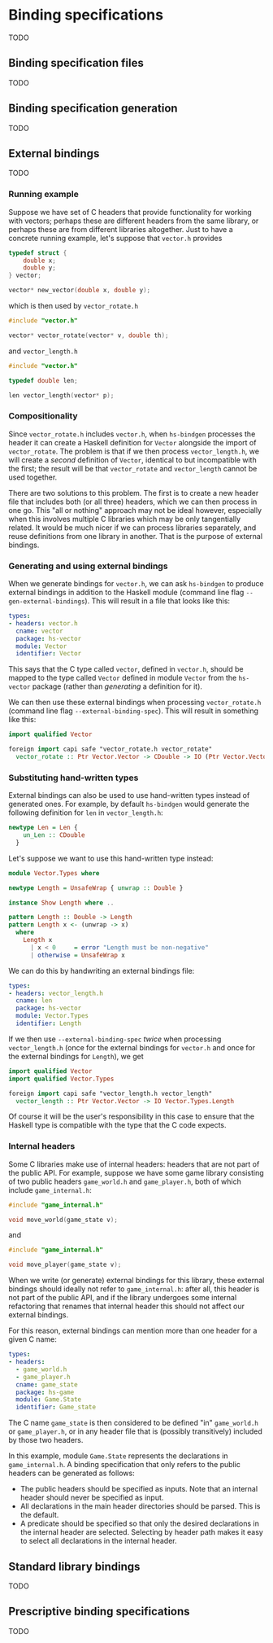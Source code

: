 # Binding specifications

TODO

## Binding specification files

TODO

## Binding specification generation

TODO

## External bindings

TODO

### Running example

Suppose we have set of C headers that provide functionality for working with
vectors; perhaps these are different headers from the same library, or perhaps
these are from different libraries altogether. Just to have a concrete running
example, let's suppose that `vector.h` provides

```c
typedef struct {
    double x;
    double y;
} vector;

vector* new_vector(double x, double y);
```

which is then used by `vector_rotate.h`

```c
#include "vector.h"

vector* vector_rotate(vector* v, double th);
```

and `vector_length.h`

```c
#include "vector.h"

typedef double len;

len vector_length(vector* p);
```

### Compositionality

Since `vector_rotate.h` includes `vector.h`, when `hs-bindgen` processes the
header it can create a Haskell definition for `Vector` alongside the import of
`vector_rotate`. The problem is that if we then process `vector_length.h`, we
will create a _second_ definition of `Vector`, identical to but incompatible
with the first; the result will be that `vector_rotate` and `vector_length`
cannot be used together.

There are two solutions to this problem. The first is to create a new header
file that includes both (or all three) headers, which we can then process in one
go. This "all or nothing" approach may not be ideal however, especially when
this involves multiple C libraries which may be only tangentially related. It
would be much nicer if we can process libraries separately, and reuse
definitions from one library in another. That is the purpose of external
bindings.

### Generating and using external bindings

When we generate bindings for `vector.h`, we can ask `hs-bindgen` to produce
external bindings in addition to the Haskell module (command line flag
`--gen-external-bindings`). This will result in a file that looks like this:

```yaml
types:
- headers: vector.h
  cname: vector
  package: hs-vector
  module: Vector
  identifier: Vector
```

This says that the C type called `vector`, defined in `vector.h`, should be
mapped to the type called `Vector` defined in module `Vector` from the
`hs-vector` package (rather than _generating_ a definition for it).

We can then use these external bindings when processing `vector_rotate.h`
(command line flag `--external-binding-spec`). This will result in something
like this:

```haskell
import qualified Vector

foreign import capi safe "vector_rotate.h vector_rotate"
  vector_rotate :: Ptr Vector.Vector -> CDouble -> IO (Ptr Vector.Vector)
```

### Substituting hand-written types

External bindings can also be used to use hand-written types instead of
generated ones. For example, by default `hs-bindgen` would generate the
following definition for `len` in `vector_length.h`:

```haskell
newtype Len = Len {
    un_Len :: CDouble
  }
```

Let's suppose we want to use this hand-written type instead:

```haskell
module Vector.Types where

newtype Length = UnsafeWrap { unwrap :: Double }

instance Show Length where ..

pattern Length :: Double -> Length
pattern Length x <- (unwrap -> x)
  where
    Length x
      | x < 0     = error "Length must be non-negative"
      | otherwise = UnsafeWrap x
```

We can do this by handwriting an external bindings file:

```yaml
types:
- headers: vector_length.h
  cname: len
  package: hs-vector
  module: Vector.Types
  identifier: Length
```

If we then use `--external-binding-spec` _twice_ when processing
`vector_length.h` (once for the external bindings for `vector.h` and once for
the external bindings for `Length`), we get

```haskell
import qualified Vector
import qualified Vector.Types

foreign import capi safe "vector_length.h vector_length"
  vector_length :: Ptr Vector.Vector -> IO Vector.Types.Length
```

Of course it will be the user's responsibility in this case to ensure that the
Haskell type is compatible with the type that the C code expects.

### Internal headers

Some C libraries make use of internal headers: headers that are not part of
the public API. For example, suppose we have some game library consisting of
two public headers `game_world.h` and `game_player.h`, both of which include
`game_internal.h`:

```c
#include "game_internal.h"

void move_world(game_state v);
```

and

```c
#include "game_internal.h"

void move_player(game_state v);
```

When we write (or generate) external bindings for this library, these external
bindings should ideally not refer to `game_internal.h`: after all, this header
is not part of the public API, and if the library undergoes some internal
refactoring that renames that internal header this should not affect our
external bindings.

For this reason, external bindings can mention more than one header for a
given C name:

```yaml
types:
- headers:
  - game_world.h
  - game_player.h
  cname: game_state
  package: hs-game
  module: Game.State
  identifier: Game_state
```

The C name `game_state` is then considered to be defined "in" `game_world.h` or
`game_player.h`, or in any header file that is (possibly transitively) included
by those two headers.

In this example, module `Game.State` represents the declarations in
`game_internal.h`.  A binding specification that only refers to the public
headers can be generated as follows:

* The public headers should be specified as inputs.  Note that an internal
  header should never be specified as input.
* All declarations in the main header directories should be parsed.  This is the
  default.
* A predicate should be specified so that only the desired declarations in the
  internal header are selected.  Selecting by header path makes it easy to
  select all declarations in the internal header.

## Standard library bindings

TODO

## Prescriptive binding specifications

TODO
